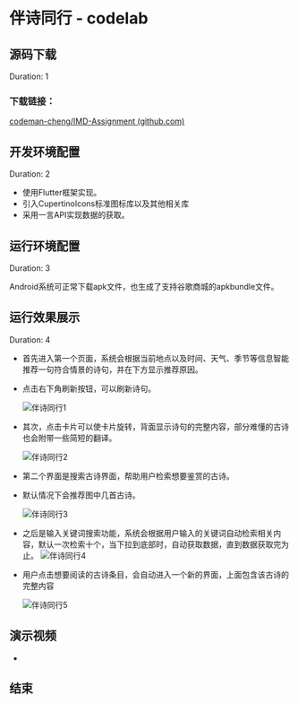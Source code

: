 <!-- 标题  用一级-->

# 伴诗同行 - codelab 

<!------------------- 步骤1 步骤用二级标签 --------------->

## 源码下载

<!-- 这一步估计需要的时间-->
Duration: 1 
<!-- 第一步的内容 start  -->

### 下载链接：

[codeman-cheng/IMD-Assignment (github.com)](https://github.com/codeman-cheng/IMD-Assignment/tree/master/伴诗同行)
<!-- 第一步的内容 end  -->

<!-------------------- 步骤 2------------------------>

## 开发环境配置

Duration: 2
<!-- 第二步的内容 start  -->

- 使用Flutter框架实现。
- 引入CupertinoIcons标准图标库以及其他相关库
- 采用一言API实现数据的获取。

<!-- 第二步的内容 end  -->

<!-------------------- 步骤 3------------------------>

## 运行环境配置

Duration: 3
<!-- 第三步的内容 start  -->

Android系统可正常下载apk文件，也生成了支持谷歌商城的apkbundle文件。

<!-- 第三步的内容 end  -->

<!-------------------- 步骤 4------------------------>

## 运行效果展示

Duration: 4
<!-- 第四步的内容 start  -->

- 首先进入第一个页面，系统会根据当前地点以及时间、天气、季节等信息智能推荐一句符合情景的诗句，并在下方显示推荐原因。

- 点击右下角刷新按钮，可以刷新诗句。

  ![伴诗同行1](../../assets/伴诗同行/dailypoetry1.jpg)

- 其次，点击卡片可以使卡片旋转，背面显示诗句的完整内容，部分难懂的古诗也会附带一些简短的翻译。

  ![伴诗同行2](../../assets/伴诗同行/dailypoetry2.jpg)



- 第二个界面是搜索古诗界面，帮助用户检索想要鉴赏的古诗。

- 默认情况下会推荐图中几首古诗。

  ![伴诗同行3](../../assets/伴诗同行/dailypoetry3.jpg)

- 之后是输入关键词搜索功能，系统会根据用户输入的关键词自动检索相关内容，默认一次检索十个，当下拉到底部时，自动获取数据，直到数据获取完为止。
  ![伴诗同行4](../../assets/伴诗同行/dailypoetry4.jpg)

- 用户点击想要阅读的古诗条目，会自动进入一个新的界面，上面包含该古诗的完整内容

  ![伴诗同行5](../../assets/伴诗同行/dailypoetry5.jpg)

<!-- 第四步的内容 end  -->


<!-------------------- 步骤 3------------------------>

## 演示视频

- [](../../assets/伴诗同行/伴诗同行.mp4)



## 结束



